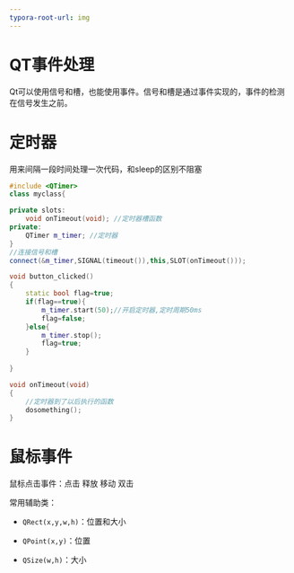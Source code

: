 ```yaml
---
typora-root-url: img
---
```


# QT事件处理

Qt可以使用信号和槽，也能使用事件。信号和槽是通过事件实现的，事件的检测在信号发生之前。



# 定时器

用来间隔一段时间处理一次代码，和sleep的区别不阻塞

```c++
#include <QTimer>
class myclass{

private slots:
	void onTimeout(void); //定时器槽函数
private:
	QTimer m_timer; //定时器
}
//连接信号和槽
connect(&m_timer,SIGNAL(timeout()),this,SLOT(onTimeout()));

void button_clicked()
{
    static bool flag=true;
    if(flag==true){
        m_timer.start(50);//开启定时器,定时周期50ms
        flag=false;
    }else{
        m_timer.stop();
        flag=true;
    }
    
}

void onTimeout(void)
{
    //定时器到了以后执行的函数
    dosomething();
}

```

# 鼠标事件

鼠标点击事件：点击 释放 移动 双击

常用辅助类：

- `QRect(x,y,w,h)`：位置和大小

- `QPoint(x,y)`：位置

- `QSize(w,h)`：大小